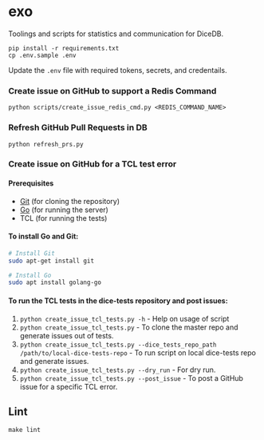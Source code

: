 # exo

Toolings and scripts for statistics and communication for DiceDB.

```
pip install -r requirements.txt
cp .env.sample .env
```

Update the `.env` file with required tokens, secrets, and credentails.

### Create issue on GitHub to support a Redis Command

```
python scripts/create_issue_redis_cmd.py <REDIS_COMMAND_NAME>
```

### Refresh GitHub Pull Requests in DB

```
python refresh_prs.py
```

### Create issue on GitHub for a TCL test error

#### Prerequisites
- [Git](https://git-scm.com/) (for cloning the repository)
- [Go](https://golang.org/doc/install) (for running the server)
- TCL (for running the tests)

#### To install Go and Git:

```bash
# Install Git
sudo apt-get install git

# Install Go
sudo apt install golang-go
```

#### To run the TCL tests in the dice-tests repository and post issues:
1. ```python create_issue_tcl_tests.py -h``` - Help on usage of script
2. ```python create_issue_tcl_tests.py``` - To clone the master repo and generate issues out of tests.
3. ```python create_issue_tcl_tests.py --dice_tests_repo_path /path/to/local-dice-tests-repo``` - To run script on local dice-tests repo and generate issues.
4. ```python create_issue_tcl_tests.py --dry_run``` - For dry run.
5. ```python create_issue_tcl_tests.py --post_issue``` - To post a GitHub issue for a specific TCL error.

## Lint

```
make lint
```

